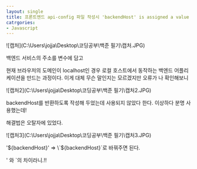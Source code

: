 ```yaml
---
layout: single
title: 프론트엔드 api-config 파일 작성시 'backendHost' is assigned a value but never used + Uncaught (in promise) SyntaxError: Unexpected token < in JSON at position ** 경고 해결법
catrgories:
- Javascript
---
```


![캡처](C:\Users\jojja\Desktop\코딩공부\백준 필기\캡처.JPG)

백엔드 서비스의 주소를 변수에 담고

현재 브라우저의 도메인이 localhost인 경우 로컬 호스트에서 동작하는 백엔드 어플리케이션을 만드는 과정이다. 이게 대체 무슨 말인지는 모르겠지만 오류가 나 확인해보니



![캡처2](C:\Users\jojja\Desktop\코딩공부\백준 필기\캡처2.JPG)

backendHost를 반환하도록 작성해 두었는데 사용되지 않았다 한다. 이상하다 분명 사용했는데!

해결법은 오탈자에 있었다.



![캡처3](C:\Users\jojja\Desktop\코딩공부\백준 필기\캡처3.JPG)

'${backendHost}' => \`${backendHost}\`로 바꿔주면 된다.

' 와 `의 차이라니.!!
